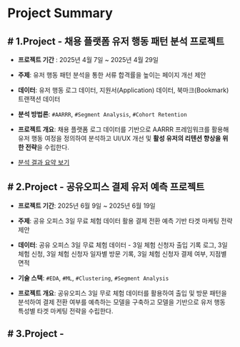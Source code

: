 # Project Summary 
## # 1.Project - **채용 플랫폼 유저 행동 패턴 분석 프로젝트** 
- **프로젝트 기간** : 2025년 4월 7일 ~ 2025년 4월 29일

- **주제**: 유저 행동 패턴 분석을 통한 서류 합격률을 높이는 페이지 개선 제안

- **데이터**: 유저 행동 로그 데이터, 지원서(Application) 데이터, 북마크(Bookmark) 트랜잭션 데이터

- **분석 방법론**: `#AARRR`, `#Segment Analysis`, `#Cohort Retention` 

- **프로젝트 개요**: 채용 플랫폼 로그 데이터를 기반으로 AARRR 프레임워크를 활용해 유저 행동 여정을 정의하여 분석하고 UI/UX 개선 및 **활성 유저의 리텐션 향상을 위한 전략**을 수립한다.
  
- [분석 결과 요약 보기](https://github.com/SONG-3/DA-Portfolio/blob/main/AARRR_recruitment/%E1%84%8B%E1%85%B2%E1%84%8C%E1%85%A5%20%E1%84%92%E1%85%A2%E1%86%BC%E1%84%83%E1%85%A9%E1%86%BC%20%E1%84%91%E1%85%A2%E1%84%90%E1%85%A5%E1%86%AB%20%E1%84%87%E1%85%AE%E1%86%AB%E1%84%89%E1%85%A5%E1%86%A8_%E1%84%8B%E1%85%AF%E1%86%AB%E1%84%91%E1%85%A6%E1%84%8B%E1%85%B5%E1%84%91%E1%85%A5.pdf)

## # 2.Project - 공유오피스 결제 유저 예측 프로젝트 
- **프로젝트 기간**: 2025년 6월 9일 ~ 2025년 6월 19일

- **주제**: 공유 오피스 3일 무료 체험 데이터 활용 결제 전환 예측 기반 타겟 마케팅 전략 제안
- **데이터**: 공유 오피스 3일 무료 체험 데이터 - 3일 체험 신청자 출입 기록 로그, 3일 체험 신청, 3일 체험 신청자 일자별 방문 기록, 3일 체험 신청자 결제 여부, 지점별 면적

- **기술 스택**: `#EDA`, `#ML`, `#Clustering`, `#Segment Analysis`

- **프로젝트 개요**: 공유오피스 3일 무로 체험 데이터를 활용하여 출입 및 방문 패턴을 분석하여 결제 전환 여부를 예측하는 모델을 구축하고 모델을 기반으로 유저 행동 특성별 타겟 마케팅 전략을 수립한다.

## # 3.Project - 
